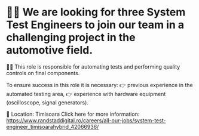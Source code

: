 # 🕵️‍♀️  We are looking for three System Test Engineers to join our team in a challenging project in the automotive field.

👨‍💻 This role is responsible for automating tests and performing quality controls on final components.

To ensure success in this role it is necessary:
👉  previous experience in the automated testing area,
👉  experience with hardware equipment (oscilloscope, signal generators).

📍 Location: Timisoara
Click here for more information: https://www.randstaddigital.ro/careers/all-our-jobs/system-test-engineer_timisoarahybrid_42066936/
